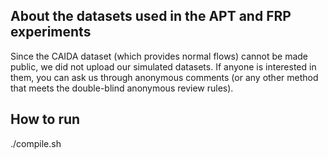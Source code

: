 ## About the datasets used in the APT and FRP experiments
Since the CAIDA dataset (which provides normal flows) cannot be made public, we did not upload our simulated datasets. If anyone is interested in them, you can ask us through anonymous comments (or any other method that meets the double-blind anonymous review rules).

## How to run
./compile.sh
